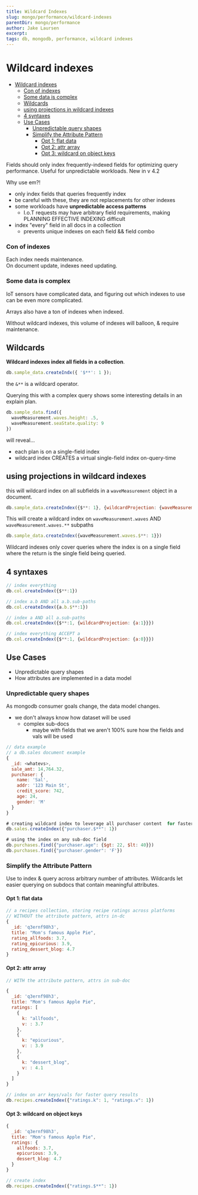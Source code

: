 ```yaml
---
title: Wildcard Indexes
slug: mongo/performance/wildcard-indexes
parentDir: mongo/performance
author: Jake Laursen
excerpt:
tags: db, mongodb, performance, wildcard indexes
---
```


# Wildcard indexes

- [Wildcard indexes](#wildcard-indexes)
    - [Con of indexes](#con-of-indexes)
    - [Some data is complex](#some-data-is-complex)
  - [Wildcards](#wildcards)
  - [using projections in wildcard indexes](#using-projections-in-wildcard-indexes)
  - [4 syntaxes](#4-syntaxes)
  - [Use Cases](#use-cases)
    - [Unpredictable query shapes](#unpredictable-query-shapes)
    - [Simplify the Attribute Pattern](#simplify-the-attribute-pattern)
      - [Opt 1: flat data](#opt-1-flat-data)
      - [Opt 2: attr array](#opt-2-attr-array)
      - [Opt 3: wildcard on object keys](#opt-3-wildcard-on-object-keys)

Fields should only index frequently-indexed fields for optimizing query performance.
Useful for unpredictable workloads.
New in v 4.2

Why use em?!

- only index fields that queries frequently index
- be careful with these, they are not replacements for other indexes
- some workloads have **unpredictable access patterns**
  - I.o.T requests may have arbitrary field requirements, making PLANNING EFFECTIVE INDEXING difficult
- index "every" field in all docs in a collection
  - prevents unique indexes on each field && field combo

### Con of indexes

Each index needs maintenance.  
On document update, indexes need updating.

### Some data is complex

IoT sensors have complicated data, and figuring out which indexes to use can be even more complicated.

Arrays also have a ton of indexes when indexed.

Without wildcard indexes, this volume of indexes will balloon, & require maintenance.

## Wildcards

**Wildcard indexes index all fields in a collection**.

```js
db.sample_data.createIndx({ '$**': 1 });
```

the `&**` is a wildcard operator.

Querying this with a complex query shows some interesting details in an explain plan.

```js
db.sample_data.find({
  waveMeasurement.waves.height: .5,
  waveMeasurement.seaState.quality: 9
})
```

will reveal...

- each plan is on a single-field index
- wildcard index CREATES a virtual single-field index on-query-time

## using projections in wildcard indexes

this will wildcard index on all subfields in a `waveMeasurement` object in a document.

```js
db.sample_data.createIndex({$**: 1}, {wildcardProjection: {waveMeasurement: 1}})
```

This will create a wildcard index on `waveMeasurement.waves` AND `waveMeasurement.waves.**` subpaths

```js
db.sample_data.createIndex({waveMeasurement.waves.$**: 1}})
```

Wildcard indexes only cover queries where the index is on a single field where the return is the single field being queried.

## 4 syntaxes

```js
// index everything
db.col.createIndex({$**:1})

// index a.b AND all a.b.sub-paths
db.col.createIndex({a.b.$**:1})

// index a AND all a.sub-paths
db.col.createIndex({$**:1, {wildcardProjection: {a:1}}})

// index everything ACCEPT a
db.col.createIndex({$**:1, {wildcardProjection: {a:0}}})

```

## Use Cases

- Unpredictable query shapes
- How attributes are implemented in a data model

### Unpredictable query shapes

As mongodb consumer goals change, the data model changes.

- we don't always know how dataset will be used
  - complex sub-docs
    - maybe with fields that we aren't 100% sure how the fields and vals will be used

```js
// data example
// a db.sales document example
{
  _id: <whatevs>,
  sale_amt: 14,764.32,
  purchaser: {
    name: 'Sal',
    addr: '123 Main St',
    credit_score: 742,
    age: 24,
    gender: 'M'
  }
}

# creating wildcard index to leverage all purchaser content  for faster querying
db.sales.createIndex({"purchaser.$**": 1})

# using the index on any sub-doc field
db.purchases.find({"purchaser.age": {$gt: 22, $lt: 40}})
db.purchases.find({"purchaser.gender": 'F'})

```

### Simplify the Attribute Pattern

Use to index & query across arbitrary number of attributes.
Wildcards let easier querying on subdocs that contain meaningful attributes.

#### Opt 1: flat data

```js
// a recipes collection, storing recipe ratings across platforms
// WITHOUT the attribute pattern, attrs in-dc
{
  _id: 'q3ernf98h3',
  title: "Mom's famous Apple Pie",
  rating_allfoods: 3.7,
  rating_epicurious: 3.9,
  rating_dessert_blog: 4.7
}
```

#### Opt 2: attr array

```js
// WITH the attribute pattern, attrs in sub-doc

{
  _id: 'q3ernf98h3',
  title: "Mom's famous Apple Pie",
  ratings: [
    {
      k: "allfoods",
      v: : 3.7
    },
    {
      k: "epicurious",
      v: : 3.9
    },
    {
      k: "dessert_blog",
      v: : 4.1
    }
  ]
}

// index on arr keys/vals for faster query results
db.recipes.createIndex({"ratings.k": 1, "ratings.v": 1})
```

#### Opt 3: wildcard on object keys

```js
{
  _id: 'q3ernf98h3',
  title: "Mom's famous Apple Pie",
  ratings: {
    allfoods: 3.7,
    epicurious: 3.9,
    dessert_blog: 4.7
  }
}

// create index
db.recipes.createIndex({"ratings.$**": 1})
```

